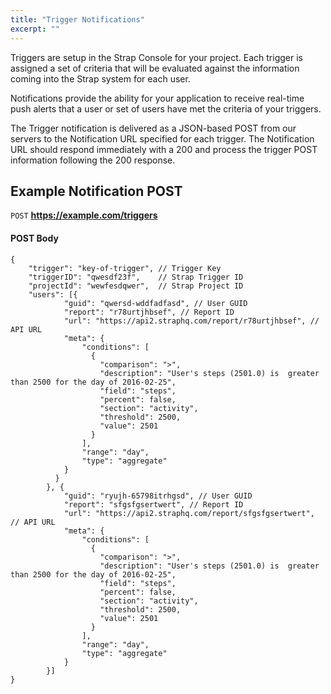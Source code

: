 ```yaml
---
title: "Trigger Notifications"
excerpt: ""
---
```

Triggers are setup in the Strap Console for your project.  Each trigger is assigned a set of criteria that will be evaluated against the information coming into the Strap system for each user.

Notifications provide the ability for your application to receive real-time push alerts that a user or set of users have met the criteria of your triggers.

The Trigger notification is delivered as a JSON-based POST from our servers to the Notification URL specified for each trigger.  The Notification URL should respond immediately with a 200 and process the trigger  POST information following the 200 response.

## Example Notification POST

```POST``` **https://example.com/triggers**

#### POST Body
```
{
    "trigger": "key-of-trigger", // Trigger Key
    "triggerID": "qwesdf23f",    // Strap Trigger ID
    "projectId": "wewfesdqwer",  // Strap Project ID
    "users": [{
            "guid": "qwersd-wddfadfasd", // User GUID
            "report": "r78urtjhbsef", // Report ID
            "url": "https://api2.straphq.com/report/r78urtjhbsef", // API URL
            "meta": {
                "conditions": [
                  {
                    "comparison": ">",
                    "description": "User's steps (2501.0) is  greater than 2500 for the day of 2016-02-25",
                    "field": "steps",
                    "percent": false,
                    "section": "activity",
                    "threshold": 2500,
                    "value": 2501
                  }
                ],
                "range": "day",
                "type": "aggregate"
            }
          }
        }, {
            "guid": "ryujh-65798itrhgsd", // User GUID
            "report": "sfgsfgsertwert", // Report ID
            "url": "https://api2.straphq.com/report/sfgsfgsertwert", // API URL
            "meta": {
                "conditions": [
                  {
                    "comparison": ">",
                    "description": "User's steps (2501.0) is  greater than 2500 for the day of 2016-02-25",
                    "field": "steps",
                    "percent": false,
                    "section": "activity",
                    "threshold": 2500,
                    "value": 2501
                  }
                ],
                "range": "day",
                "type": "aggregate"
            }
        }]
}

```